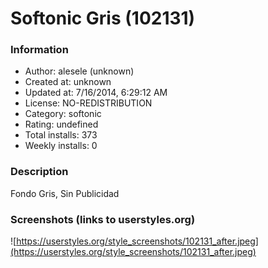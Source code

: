 # Softonic Gris (102131)

### Information
- Author: alesele (unknown)
- Created at: unknown
- Updated at: 7/16/2014, 6:29:12 AM
- License: NO-REDISTRIBUTION
- Category: softonic
- Rating: undefined
- Total installs: 373
- Weekly installs: 0


### Description
Fondo Gris, Sin Publicidad


### Screenshots (links to userstyles.org)
![https://userstyles.org/style_screenshots/102131_after.jpeg](https://userstyles.org/style_screenshots/102131_after.jpeg)


